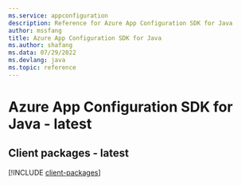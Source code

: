 ```yaml
---
ms.service: appconfiguration
description: Reference for Azure App Configuration SDK for Java
author: mssfang
title: Azure App Configuration SDK for Java
ms.author: shafang
ms.data: 07/29/2022
ms.devlang: java
ms.topic: reference
---
```

# Azure App Configuration SDK for Java - latest

## Client packages - latest
[!INCLUDE [client-packages](app-configuration-client-index.md)]